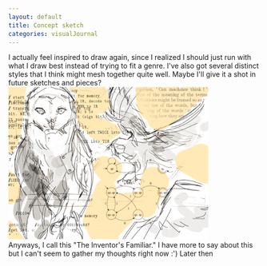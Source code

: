 ```yaml
---
layout: default
title: Concept sketch
categories: visualJournal
---
```

I actually feel inspired to draw again, since I realized I should just run with what I draw best instead of trying to fit a genre. I've also got several distinct styles that I think might mesh together quite well. Maybe I'll give it a shot in future sketches and pieces?
<img src="/images/for-posts/concept1.png" width="400px"><br>
Anyways, I call this "The Inventor's Familiar." I have more to say about this but I can't seem to gather my thoughts right now :') Later then